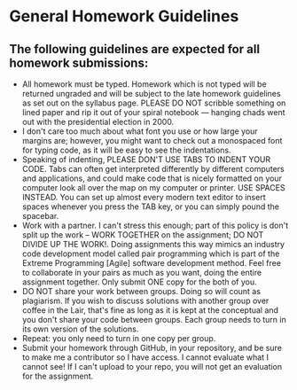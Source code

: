 # General Homework Guidelines

## The following guidelines are expected for all homework submissions:

* All homework must be typed. Homework which is not typed will be returned ungraded and will be subject to the late homework guidelines as set out on the syllabus page. PLEASE DO NOT scribble something on lined paper and rip it out of your spiral notebook — hanging chads went out with the presidential election in 2000.
* I don't care too much about what font you use or how large your margins are; however, you might want to check out a monospaced font for typing code, as it will be easy to see the indentations.
* Speaking of indenting, PLEASE DON'T USE TABS TO INDENT YOUR CODE. Tabs can often get interpreted differently by different computers and applications, and could make code that is nicely formatted on your computer look all over the map on my computer or printer. USE SPACES INSTEAD. You can set up almost every modern text editor to insert spaces whenever you press the TAB key, or you can simply pound the spacebar.
* Work with a partner. I can't stress this enough; part of this policy is don't split up the work – WORK TOGETHER on the assignment; DO NOT DIVIDE UP THE WORK!. Doing assignments this way mimics an industry code development model called pair programming which is part of the Extreme Programming [Agile] software development method. Feel free to collaborate in your pairs as much as you want, doing the entire assignment together. Only submit ONE copy for the both of you.
* DO NOT share your work between groups. Doing so will count as plagiarism. If you wish to discuss solutions with another group over coffee in the Lair, that's fine as long as it is kept at the conceptual and you don't share your code between groups. Each group needs to turn in its own version of the solutions.
* Repeat: you only need to turn in one copy per group.
* Submit your homework through GitHub, in your repository, and be sure to make me a contributor so I have access. I cannot evaluate what I cannot see! If I can't upload to your repo, you will not get an evaluation for the assignment.
